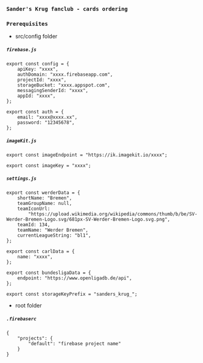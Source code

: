 ### `Sander's Krug fanclub - cards ordering`


### `Prerequisites`
 - src/config folder 

##### `firebase.js`

    export const config = {
        apiKey: "xxxx",
        authDomain: "xxxx.firebaseapp.com",
        projectId: "xxxx",
        storageBucket: "xxxx.appspot.com",
        messagingSenderId: "xxxx",
        appId: "xxxx",
    };

    export const auth = {
        email: "xxxx@xxxx.xx",
        password: "12345678",
    };

##### `imageKit.js`

    export const imageEndpoint = "https://ik.imagekit.io/xxxx";

    export const imageKey = "xxxx";


##### `settings.js`

    export const werderData = {
        shortName: "Bremen",
        teamGroupName: null,
        teamIconUrl:
            "https://upload.wikimedia.org/wikipedia/commons/thumb/b/be/SV-Werder-Bremen-Logo.svg/681px-SV-Werder-Bremen-Logo.svg.png",
        teamId: 134,
        teamName: "Werder Bremen",
        currentLeagueString: "bl1",
    };

    export const carlData = {
        name: "xxxx",
    };

    export const bundesligaData = {
        endpoint: "https://www.openligadb.de/api",
    };

    export const storageKeyPrefix = "sanders_krug_";


 - root folder 

##### `.firebaserc`
    {
        "projects": {
            "default": "firebase project name"
        }
    }
